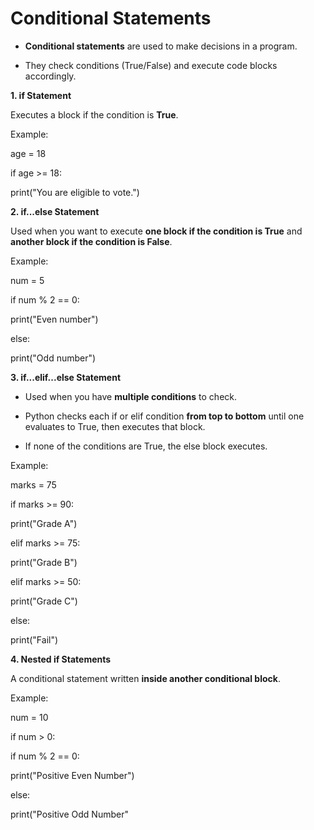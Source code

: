 # Conditional Statements

-   **Conditional statements** are used to make decisions in a program.

-   They check conditions (True/False) and execute code blocks
    accordingly.

**1. if Statement**

Executes a block if the condition is **True**.

Example:

age = 18

if age \>= 18:

print(\"You are eligible to vote.\")

**2. if\...else Statement**

Used when you want to execute **one block if the condition is True** and
**another block if the condition is False**.

Example:

num = 5

if num % 2 == 0:

print(\"Even number\")

else:

print(\"Odd number\")

**3. if\...elif\...else Statement**

-   Used when you have **multiple conditions** to check.

-   Python checks each if or elif condition **from top to bottom** until
    one evaluates to True, then executes that block.

-   If none of the conditions are True, the else block executes.

Example:

marks = 75

if marks \>= 90:

print(\"Grade A\")

elif marks \>= 75:

print(\"Grade B\")

elif marks \>= 50:

print(\"Grade C\")

else:

print(\"Fail\")

**4. Nested if Statements**

A conditional statement written **inside another conditional block**.

Example:

num = 10

if num \> 0:

if num % 2 == 0:

print(\"Positive Even Number\")

else:

print(\"Positive Odd Number\"
